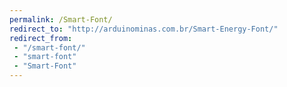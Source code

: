 ```yaml
---
permalink: /Smart-Font/
redirect_to: "http://arduinominas.com.br/Smart-Energy-Font/"
redirect_from:
 - "/smart-font/"
 - "smart-font"
 - "Smart-Font"
---
```


